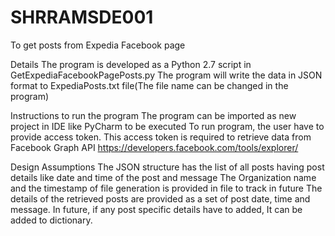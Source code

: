 # SHRRAMSDE001
To get posts from Expedia Facebook page

Details
The program is developed as a Python 2.7 script in GetExpediaFacebookPagePosts.py
The program will write the data in JSON format to ExpediaPosts.txt file(The file name can be changed in the program)

Instructions to run the program
The program can be imported as new project in IDE like PyCharm to be executed
To run program, the user have to provide access token. This access token is required to retrieve data from Facebook Graph API
https://developers.facebook.com/tools/explorer/

Design Assumptions
The JSON structure has the list of all posts having post details like date and time of the post and message
The Organization name and the timestamp of file generation is provided in file to track in future
The details of the retrieved posts are provided as a set of post date, time and message. In future, if any post specific details have to added, It can be added to dictionary.

